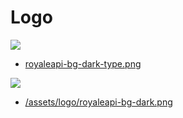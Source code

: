 # Logo

<img class="logo dark" src="/assets/logo/royaleapi-bg-dark-type.png">

- [royaleapi-bg-dark-type.png](https://brand.royaleapi.com/assets/logo/royaleapi-bg-dark-type.png)

<img class="logo dark" src="/assets/logo/royaleapi-bg-dark.png">

- [/assets/logo/royaleapi-bg-dark.png](https://brand.royaleapi.com/assets/logo/royaleapi-bg-dark.png)